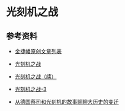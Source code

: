 # 光刻机之战

## 参考资料

- [金捷幡原创文章列表][1]
- [光刻机之战][2]
- [光刻机之战（续）][3]
- [光刻机之战-3][4]
- [从德国蔡司和光刻机的故事聊聊大历史的变迁][5]

  [1]: https://mp.weixin.qq.com/s/ucmM4u1IsCNPvVHwRqIcig
  [2]: https://mp.weixin.qq.com/s/kwypr7xnPPiLkcLBEegItQ
  [3]: https://mp.weixin.qq.com/s/BNduZMwkUa8Gp6IWyIKwlw
  [4]: https://mp.weixin.qq.com/s/t1U_GE7EU-Zm0fal8wM8aw
  [5]: https://mp.weixin.qq.com/s/U48RbTAO6jnLYWyrMqlKpQ
